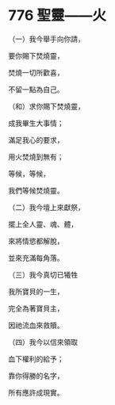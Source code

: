 # 776 聖靈——火

（一）我今舉手向你請，

要你賜下焚燒靈，

焚燒一切所歡喜，

不留一點為自己。

（和）求你賜下焚燒靈，

成我畢生大事情；

滿足我心的要求，

用火焚燒到無有；

等候，等候，

我們等候焚燒靈。

（二）我今壇上來獻祭，

擺上全人靈、魂、體，

來將情慾都解脫，

並來充滿每角落。

（三）我今真切已犧牲

我所寶貝的一生，

完全為著寶貝主，

因祂流血來救贖。

（四）我今以信來領取

血下權利的給予；

靠你得勝的名字，

所有應許成現實。

